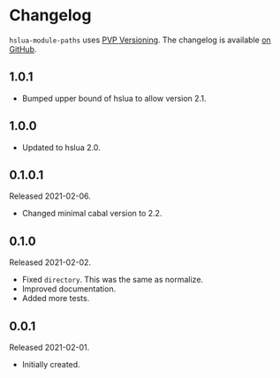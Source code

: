 # Changelog

`hslua-module-paths` uses [PVP Versioning][1].
The changelog is available [on GitHub][2].

## 1.0.1

  - Bumped upper bound of hslua to allow version 2.1.

## 1.0.0

  - Updated to hslua 2.0.

## 0.1.0.1

Released 2021-02-06.

- Changed minimal cabal version to 2.2.

## 0.1.0

Released 2021-02-02.

- Fixed `directory`. This was the same as normalize.
- Improved documentation.
- Added more tests.

## 0.0.1

Released 2021-02-01.

- Initially created.

[1]: https://pvp.haskell.org
[2]: https://github.com/hslua/hslua-module-path/releases
